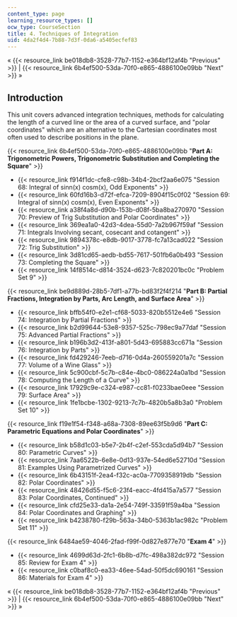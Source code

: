 ```yaml
---
content_type: page
learning_resource_types: []
ocw_type: CourseSection
title: 4. Techniques of Integration
uid: 4da2f4d4-7b88-7d3f-0da6-a5405ecfef83
---
```


« {{< resource_link be018db8-3528-77b7-1152-e364bf12af4b "Previous" >}} | {{< resource_link 6b4ef500-53da-70f0-e865-4886100e09bb "Next" >}} »

Introduction
------------

This unit covers advanced integration techniques, methods for calculating the length of a curved line or the area of a curved surface, and "polar coordinates" which are an alternative to the Cartesian coordinates most often used to describe positions in the plane.

{{< resource_link 6b4ef500-53da-70f0-e865-4886100e09bb "**Part A: Trigonometric Powers, Trigonometric Substitution and Completing the Square**" >}}

*   {{< resource_link f914f1dc-cfe8-c98b-34b4-2bcf2aa6e075 "Session 68: Integral of sinn(x) cosm(x), Odd Exponents" >}}
*   {{< resource_link 60fd16b3-d72f-efca-7209-8904f15c0f02 "Session 69: Integral of sinn(x) cosm(x), Even Exponents" >}}
*   {{< resource_link a38f4a8d-d90b-153b-d08f-5ba8ba270970 "Session 70: Preview of Trig Substitution and Polar Coordinates" >}}
*   {{< resource_link 369ea1a0-42d3-4dea-55d0-7a2b967f59af "Session 71: Integrals Involving secant, cosecant and cotangent" >}}
*   {{< resource_link 9894378c-e8db-9017-3778-fc7a13cad022 "Session 72: Trig Substitution" >}}
*   {{< resource_link 3d81cd65-aedb-bd55-7617-501fb6a0b493 "Session 73: Completing the Square" >}}
*   {{< resource_link 14f8514c-d814-3524-d623-7c820201bc0c "Problem Set 9" >}}

{{< resource_link be9d889d-28b5-7df1-a77b-bd83f2f4f214 "**Part B: Partial Fractions, Integration by Parts, Arc Length, and Surface Area**" >}}

*   {{< resource_link bffb54f0-e2e1-cf68-5033-820b5512e4e6 "Session 74: Integration by Partial Fractions" >}}
*   {{< resource_link b2d99644-53e8-9357-525c-798ec9a77daf "Session 75: Advanced Partial Fractions" >}}
*   {{< resource_link b196b3d2-413f-a801-5d43-695883cc671a "Session 76: Integration by Parts" >}}
*   {{< resource_link fd429246-7eeb-d716-0d4a-260559201a7c "Session 77: Volume of a Wine Glass" >}}
*   {{< resource_link 5c900cbf-5c7b-c84e-4bc0-086224a0a1bd "Session 78: Computing the Length of a Curve" >}}
*   {{< resource_link 17929c9e-c324-e987-cc81-f0233bae0eee "Session 79: Surface Area" >}}
*   {{< resource_link 1fe1bcbe-1302-9213-7c7b-4820b5a8b3a0 "Problem Set 10" >}}

{{< resource_link f19e1f54-f348-a68a-7308-89ee63f5b9d6 "**Part C: Parametric Equations and Polar Coordinates**" >}}

*   {{< resource_link b58d1c03-b5e7-2b4f-c2ef-553cda5d94b7 "Session 80: Parametric Curves" >}}
*   {{< resource_link 7aa6522b-6e8e-0d13-937e-54ed6e52710d "Session 81: Examples Using Parametrized Curves" >}}
*   {{< resource_link 6b43151f-2ea4-f32c-ac0a-7709358919db "Session 82: Polar Coordinates" >}}
*   {{< resource_link 48426d55-f5c6-23f4-eacc-4fd415a7a577 "Session 83: Polar Coordinates, Continued" >}}
*   {{< resource_link cfd25e33-da1a-2e54-749f-33591f59a4ba "Session 84: Polar Coordinates and Graphing" >}}
*   {{< resource_link b4238780-f29b-563a-34b0-5363b1ac982c "Problem Set 11" >}}

{{< resource_link 6484ae59-4046-2fad-f99f-0d827e877e70 "**Exam 4**" >}}

*   {{< resource_link 4699d63d-2fc1-6b8b-d7fc-498a382dc972 "Session 85: Review for Exam 4" >}}
*   {{< resource_link c0baf8c0-ea33-46ee-54ad-50f5dc690161 "Session 86: Materials for Exam 4" >}}

« {{< resource_link be018db8-3528-77b7-1152-e364bf12af4b "Previous" >}} | {{< resource_link 6b4ef500-53da-70f0-e865-4886100e09bb "Next" >}} »